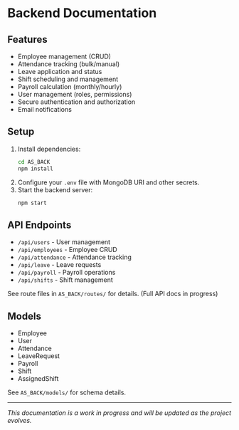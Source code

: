 # Backend Documentation

## Features
- Employee management (CRUD)
- Attendance tracking (bulk/manual)
- Leave application and status
- Shift scheduling and management
- Payroll calculation (monthly/hourly)
- User management (roles, permissions)
- Secure authentication and authorization
- Email notifications

## Setup
1. Install dependencies:
   ```bash
   cd AS_BACK
   npm install
   ```
2. Configure your `.env` file with MongoDB URI and other secrets.
3. Start the backend server:
   ```bash
   npm start
   ```

## API Endpoints
- `/api/users` - User management
- `/api/employees` - Employee CRUD
- `/api/attendance` - Attendance tracking
- `/api/leave` - Leave requests
- `/api/payroll` - Payroll operations
- `/api/shifts` - Shift management

See route files in `AS_BACK/routes/` for details. (Full API docs in progress)

## Models
- Employee
- User
- Attendance
- LeaveRequest
- Payroll
- Shift
- AssignedShift

See `AS_BACK/models/` for schema details.

---

*This documentation is a work in progress and will be updated as the project evolves.* 